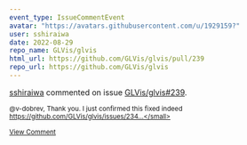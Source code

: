 ```yaml
---
event_type: IssueCommentEvent
avatar: "https://avatars.githubusercontent.com/u/1929159?"
user: sshiraiwa
date: 2022-08-29
repo_name: GLVis/glvis
html_url: https://github.com/GLVis/glvis/pull/239
repo_url: https://github.com/GLVis/glvis
---
```


<a href='https://github.com/sshiraiwa' target='_blank'>sshiraiwa</a> commented on issue <a href='https://github.com/GLVis/glvis/pull/239' target='_blank'>GLVis/glvis#239</a>.

<small>@v-dobrev, Thank you. I just confirmed this fixed indeed https://github.com/GLVis/glvis/issues/234...</small>

<a href='https://github.com/GLVis/glvis/pull/239' target='_blank'>View Comment</a>